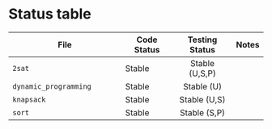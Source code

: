 # Status table

| File                        | Code Status  | Testing Status | Notes |
|-----------------------------|--------------|:--------------:|-------|
|`2sat                       `| Stable       | Stable (U,S,P) | |
|`dynamic_programming        `| Stable       | Stable (U)     | |
|`knapsack                   `| Stable       | Stable (U,S)   | |
|`sort                       `| Stable       | Stable (S,P)   | |

